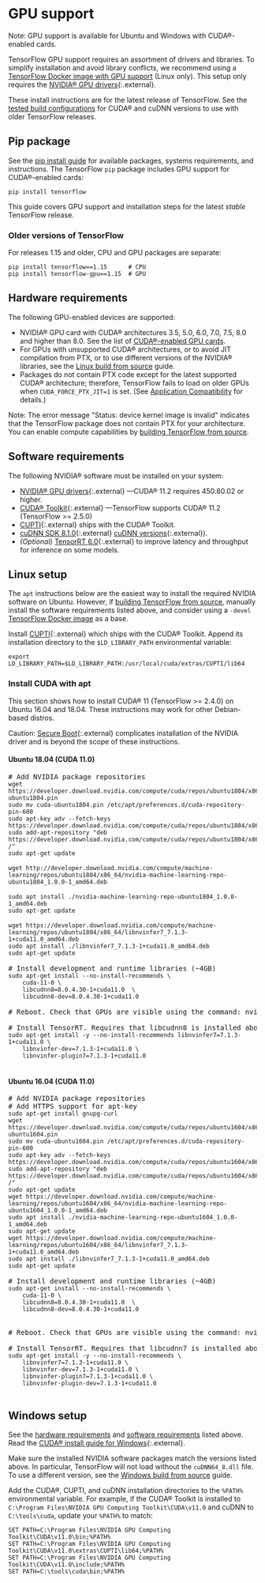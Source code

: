 # GPU support

Note: GPU support is available for Ubuntu and Windows with CUDA®-enabled cards.

TensorFlow GPU support requires an assortment of drivers and libraries. To
simplify installation and avoid library conflicts, we recommend using a
[TensorFlow Docker image with GPU support](./docker.md) (Linux only). This setup
only requires the [NVIDIA® GPU drivers](https://www.nvidia.com/drivers){:.external}.

These install instructions are for the latest release of TensorFlow. See the
[tested build configurations](./source.md#linux) for CUDA® and cuDNN versions to
use with older TensorFlow releases.

## Pip package

See the [pip install guide](./pip) for available packages, systems requirements,
and instructions. The TensorFlow `pip` package includes GPU support for
CUDA®-enabled cards:

<pre class="prettyprint lang-bsh">
<code class="devsite-terminal">pip install tensorflow</code>
</pre>

This guide covers GPU support and installation steps for the latest *stable*
TensorFlow release.

### Older versions of TensorFlow

For releases 1.15 and older, CPU and GPU packages are separate:

<pre class="prettyprint lang-bsh">
<code class="devsite-terminal">pip install tensorflow==1.15      # CPU</code>
<code class="devsite-terminal">pip install tensorflow-gpu==1.15  # GPU</code>
</pre>

## Hardware requirements

The following GPU-enabled devices are supported:

*   NVIDIA® GPU card with CUDA® architectures 3.5, 5.0, 6.0, 7.0, 7.5, 8.0 and
    higher than 8.0. See the list of
    <a href="https://developer.nvidia.com/cuda-gpus" class="external">CUDA®-enabled
    GPU cards</a>.
*   For GPUs with unsupported CUDA® architectures, or to avoid JIT compilation
    from PTX, or to use different versions of the NVIDIA® libraries, see the
    [Linux build from source](./source.md) guide.
*   Packages do not contain PTX code except for the latest supported CUDA®
    architecture; therefore, TensorFlow fails to load on older GPUs when
    `CUDA_FORCE_PTX_JIT=1` is set. (See
    <a href="http://docs.nvidia.com/cuda/cuda-c-programming-guide/index.html#application-compatibility" class="external">Application
    Compatibility</a> for details.)

Note: The error message "Status: device kernel image is invalid" indicates that
the TensorFlow package does not contain PTX for your architecture. You can
enable compute capabilities by [building TensorFlow from source](./source.md).

## Software requirements

The following NVIDIA® software must be installed on your system:

*   [NVIDIA® GPU drivers](https://www.nvidia.com/drivers){:.external} —CUDA®
    11.2 requires 450.80.02 or higher.
*   [CUDA® Toolkit](https://developer.nvidia.com/cuda-toolkit-archive){:.external}
    —TensorFlow supports CUDA® 11.2 (TensorFlow >= 2.5.0)
*   [CUPTI](http://docs.nvidia.com/cuda/cupti/){:.external} ships with the CUDA®
    Toolkit.
*   [cuDNN SDK 8.1.0](https://developer.nvidia.com/cudnn){:.external}
    [cuDNN versions](https://developer.nvidia.com/rdp/cudnn-archive){:.external}).
*   *(Optional)*
    [TensorRT 6.0](https://docs.nvidia.com/deeplearning/sdk/tensorrt-install-guide/index.html){:.external}
    to improve latency and throughput for inference on some models.

## Linux setup

The `apt` instructions below are the easiest way to install the required NVIDIA
software on Ubuntu. However, if [building TensorFlow from source](./source.md),
manually install the software requirements listed above, and consider using a
`-devel` [TensorFlow Docker image](./docker.md) as a base.

Install [CUPTI](http://docs.nvidia.com/cuda/cupti/){:.external} which ships with
the CUDA® Toolkit. Append its installation directory to the `$LD_LIBRARY_PATH`
environmental variable:

<pre class="devsite-click-to-copy">
<code class="devsite-terminal">export LD_LIBRARY_PATH=$LD_LIBRARY_PATH:/usr/local/cuda/extras/CUPTI/lib64</code>
</pre>

### Install CUDA with apt

This section shows how to install CUDA® 11 (TensorFlow >= 2.4.0) on Ubuntu
16.04 and 18.04. These instructions may work for other Debian-based distros.

Caution: [Secure Boot](https://wiki.ubuntu.com/UEFI/SecureBoot){:.external}
complicates installation of the NVIDIA driver and is beyond the scope of these instructions.


#### Ubuntu 18.04 (CUDA 11.0)

<pre class="prettyprint lang-bsh">
# Add NVIDIA package repositories
<code class="devsite-terminal">wget https://developer.download.nvidia.com/compute/cuda/repos/ubuntu1804/x86_64/cuda-ubuntu1804.pin</code>
<code class="devsite-terminal">sudo mv cuda-ubuntu1804.pin /etc/apt/preferences.d/cuda-repository-pin-600</code>
<code class="devsite-terminal">sudo apt-key adv --fetch-keys https://developer.download.nvidia.com/compute/cuda/repos/ubuntu1804/x86_64/7fa2af80.pub</code>
<code class="devsite-terminal">sudo add-apt-repository "deb https://developer.download.nvidia.com/compute/cuda/repos/ubuntu1804/x86_64/ /"</code>
<code class="devsite-terminal">sudo apt-get update</code>

<code class="devsite-terminal">wget http://developer.download.nvidia.com/compute/machine-learning/repos/ubuntu1804/x86_64/nvidia-machine-learning-repo-ubuntu1804_1.0.0-1_amd64.deb</code>

<code class="devsite-terminal">sudo apt install ./nvidia-machine-learning-repo-ubuntu1804_1.0.0-1_amd64.deb</code>
<code class="devsite-terminal">sudo apt-get update</code>

<code class="devsite-terminal">wget https://developer.download.nvidia.com/compute/machine-learning/repos/ubuntu1804/x86_64/libnvinfer7_7.1.3-1+cuda11.0_amd64.deb</code>
<code class="devsite-terminal">sudo apt install ./libnvinfer7_7.1.3-1+cuda11.0_amd64.deb</code>
<code class="devsite-terminal">sudo apt-get update</code>

# Install development and runtime libraries (~4GB)
<code class="devsite-terminal">sudo apt-get install --no-install-recommends \
    cuda-11-0 \
    libcudnn8=8.0.4.30-1+cuda11.0  \
    libcudnn8-dev=8.0.4.30-1+cuda11.0
</code>
# Reboot. Check that GPUs are visible using the command: nvidia-smi

# Install TensorRT. Requires that libcudnn8 is installed above.
<code class="devsite-terminal">sudo apt-get install -y --no-install-recommends libnvinfer7=7.1.3-1+cuda11.0 \
    libnvinfer-dev=7.1.3-1+cuda11.0 \
    libnvinfer-plugin7=7.1.3-1+cuda11.0
</code>
</pre>

#### Ubuntu 16.04 (CUDA 11.0)

<pre class="prettyprint lang-bsh">
# Add NVIDIA package repositories
# Add HTTPS support for apt-key
<code class="devsite-terminal">sudo apt-get install gnupg-curl</code>
<code class="devsite-terminal">wget https://developer.download.nvidia.com/compute/cuda/repos/ubuntu1604/x86_64/cuda-ubuntu1604.pin</code>
<code class="devsite-terminal">sudo mv cuda-ubuntu1604.pin /etc/apt/preferences.d/cuda-repository-pin-600</code>
<code class="devsite-terminal">sudo apt-key adv --fetch-keys https://developer.download.nvidia.com/compute/cuda/repos/ubuntu1604/x86_64/7fa2af80.pub</code>
<code class="devsite-terminal">sudo add-apt-repository "deb https://developer.download.nvidia.com/compute/cuda/repos/ubuntu1604/x86_64/ /"</code>
<code class="devsite-terminal">sudo apt-get update</code>
<code class="devsite-terminal">wget https://developer.download.nvidia.com/compute/machine-learning/repos/ubuntu1604/x86_64/nvidia-machine-learning-repo-ubuntu1604_1.0.0-1_amd64.deb</code>
<code class="devsite-terminal">sudo apt install ./nvidia-machine-learning-repo-ubuntu1604_1.0.0-1_amd64.deb</code>
<code class="devsite-terminal">sudo apt-get update</code>
<code class="devsite-terminal">wget https://developer.download.nvidia.com/compute/machine-learning/repos/ubuntu1604/x86_64/libnvinfer7_7.1.3-1+cuda11.0_amd64.deb</code>
<code class="devsite-terminal">sudo apt install ./libnvinfer7_7.1.3-1+cuda11.0_amd64.deb</code>
<code class="devsite-terminal">sudo apt-get update</code>

# Install development and runtime libraries (~4GB)
<code class="devsite-terminal">sudo apt-get install --no-install-recommends \
    cuda-11-0 \
    libcudnn8=8.0.4.30-1+cuda11.0  \
    libcudnn8-dev=8.0.4.30-1+cuda11.0
</code>

# Reboot. Check that GPUs are visible using the command: nvidia-smi

# Install TensorRT. Requires that libcudnn7 is installed above.
<code class="devsite-terminal">sudo apt-get install -y --no-install-recommends \
    libnvinfer7=7.1.3-1+cuda11.0 \
    libnvinfer-dev=7.1.3-1+cuda11.0 \
    libnvinfer-plugin7=7.1.3-1+cuda11.0 \
    libnvinfer-plugin-dev=7.1.3-1+cuda11.0
</code>
</pre>


## Windows setup

See the [hardware requirements](#hardware_requirements) and
[software requirements](#software_requirements) listed above. Read the
[CUDA® install guide for Windows](https://docs.nvidia.com/cuda/cuda-installation-guide-microsoft-windows/){:.external}.

Make sure the installed NVIDIA software packages match the versions listed above. In
particular, TensorFlow will not load without the `cuDNN64_8.dll` file. To use a
different version, see the [Windows build from source](./source_windows.md) guide.

Add the CUDA®, CUPTI, and cuDNN installation directories to the `%PATH%`
environmental variable. For example, if the CUDA® Toolkit is installed to
`C:\Program Files\NVIDIA GPU Computing Toolkit\CUDA\v11.0` and cuDNN to
`C:\tools\cuda`, update your `%PATH%` to match:

<pre class="devsite-click-to-copy">
<code class="devsite-terminal tfo-terminal-windows">SET PATH=C:\Program Files\NVIDIA GPU Computing Toolkit\CUDA\v11.0\bin;%PATH%</code>
<code class="devsite-terminal tfo-terminal-windows">SET PATH=C:\Program Files\NVIDIA GPU Computing Toolkit\CUDA\v11.0\extras\CUPTI\lib64;%PATH%</code>
<code class="devsite-terminal tfo-terminal-windows">SET PATH=C:\Program Files\NVIDIA GPU Computing Toolkit\CUDA\v11.0\include;%PATH%</code>
<code class="devsite-terminal tfo-terminal-windows">SET PATH=C:\tools\cuda\bin;%PATH%</code>
</pre>
